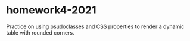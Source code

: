 # homework4-2021

Practice on using psudoclasses and CSS properties to render a dynamic table with rounded corners.
